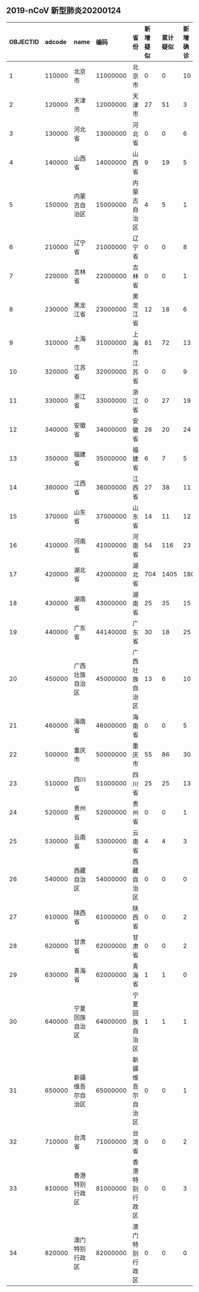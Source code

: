 ## 2019-nCoV 新型肺炎20200124
|OBJECTID|adcode|name|编码|省份|新增疑似|累计疑似|新增确诊|累计确诊|新增死亡|累计死亡|type1|type2|Shape_Length|Shape_Area||:---|:---|:---|:---|:---|:---|:---|:---|:---|:---|:---|:---|:---|:---|:---||1|110000|北京市|11000000|北京市|0|0|10|36|0|0|1|36|7.791988055957414|1.7391013439945038||2|120000|天津市|12000000|天津市|27|51|3|8|0|0|1|8|6.56761331170688|1.2798090601840222||3|130000|河北省|13000000|河北省|0|0|6|8|0|1|1|8|43.05924937022302|19.75568856485794||4|140000|山西省|14000000|山西省|9|19|5|6|0|0|1|6|22.739040243042034|15.989232281120122||5|150000|内蒙古自治区|15000000|内蒙古自治区|4|5|1|2|0|0|1|2|129.04214063312202|128.8856826351968||6|210000|辽宁省|21000000|辽宁省|0|0|8|12|0|0|1|12|28.924995398408235|15.880823107873054||7|220000|吉林省|22000000|吉林省|0|0|1|4|0|0|1|4|36.19528641305088|21.31945845723598||8|230000|黑龙江省|23000000|黑龙江省|12|18|6|9|1|1|1|9|63.587145575516494|54.6714001263124||9|310000|上海市|31000000|上海市|81|72|13|33|0|0|1|33|6.50718040506812|0.7291148367789883||10|320000|江苏省|32000000|江苏省|0|0|9|14|0|0|1|14|23.1597384105639|10.006161827735294||11|330000|浙江省|33000000|浙江省|0|27|19|62|0|0|1|62|21.650717661964322|9.855202993482473||12|340000|安徽省|34000000|安徽省|26|20|24|39|0|0|1|39|26.298905816178067|13.350318977264505||13|350000|福建省|35000000|福建省|6|7|5|10|0|0|1|10|24.98990269504824|11.221573071393916||14|360000|江西省|36000000|江西省|27|38|11|18|0|0|1|18|24.428570394270007|15.271025546749568||15|370000|山东省|37000000|山东省|14|11|12|21|0|0|1|21|28.185542681962506|15.803268558395285||16|410000|河南省|41000000|河南省|54|116|23|32|0|0|1|32|27.37052248229922|16.131381088163995||17|420000|湖北省|42000000|湖北省|704|1405|180|729|15|39|1|729|31.28070211636066|17.58445001878153||18|430000|湖南省|43000000|湖南省|25|35|15|24|0|0|1|24|31.661880230200726|19.36849652528964||19|440000|广东省|44140000|广东省|30|18|25|78|0|0|1|78|34.38159706854542|15.985167543602977||20|450000|广西壮族自治区|45000000|广西壮族自治区|13|6|10|23|0|0|1|23|31.035656040794393|21.04853302763118||21|460000|海南省|46000000|海南省|0|0|5|10|0|0|1|10|14.93261544529402|3.3859270432704545||22|500000|重庆市|50000000|重庆市|55|86|30|57|0|0|1|57|23.74482738849844|7.709646471318434||23|510000|四川省|51000000|四川省|25|25|13|28|0|0|1|28|53.68580421259556|45.76975667724359||24|520000|贵州省|52000000|贵州省|0|0|1|4|0|0|1|4|29.749737997890787|16.001778809586497||25|530000|云南省|53000000|云南省|4|4|3|5|0|0|1|5|51.4550868367449|34.27715852268181||26|540000|西藏自治区|54000000|西藏自治区|0|0|0|0|0|0|0|-1|70.65248729867406|114.22635582941024||27|610000|陕西省|61000000|陕西省|0|0|2|5|0|0|1|5|35.42429538779733|20.385755736771078||28|620000|甘肃省|62000000|甘肃省|0|0|2|4|0|0|1|4|74.55372891928658|43.65255526142007||29|630000|青海省|62000000|青海省|1|1|0|0|0|0|2|0|56.96203279850042|69.39847930769355||30|640000|宁夏回族自治区|64000000|宁夏回族自治区|1|1|1|3|0|0|1|3|16.537998028984457|5.288977125681047||31|650000|新疆维吾尔自治区|65000000|新疆维吾尔自治区|0|0|1|3|0|0|1|3|80.72368260632543|175.10146009842805||32|710000|台湾省|71000000|台湾省|0|0|2|3|0|0|1|3|9.350549086097068|3.381774533788389||33|810000|香港特别行政区|81000000|香港特别行政区|0|0|3|5|0|0|1|5|1.9714110570471242|0.10906663857198397||34|820000|澳门特别行政区|82000000|澳门特别行政区|0|0|0|2|0|0|1|2|0.25348568866250076|0.0025663046660034097|